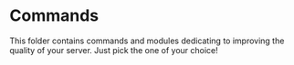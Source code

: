 # Commands
This folder contains commands and modules dedicating to improving the quality of your server. Just pick the one of your choice!
